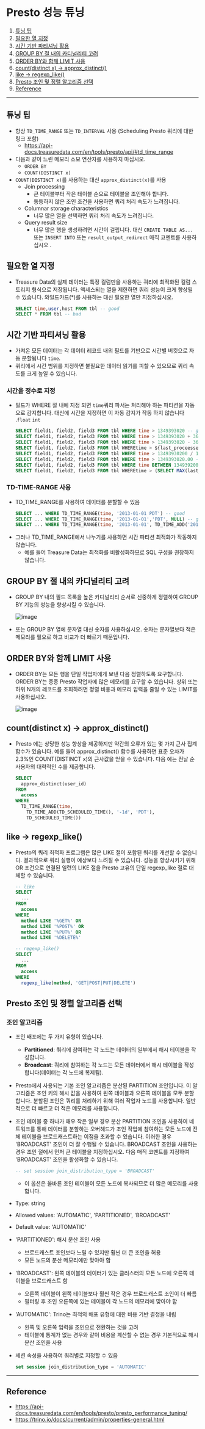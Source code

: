 # Presto 성능 튜닝

1. [튜닝 팁](#튜닝-팁)
2. [필요한 열 지정](#필요한-열-지정)
3. [시간 기반 파티셔닝 활용](#시간-기반-파티셔닝-활용)
4. [GROUP BY 절 내의 카디널리티 고려](#GROUP-BY-절-내의-카디널리티-고려)
5. [ORDER BY와 함께 LIMIT 사용](#ORDER-BY와-함께-LIMIT-사용)
6. [count(distinct x) -> approx_distinct()](#count(distinct-x)-->-approx_distinct())
7. [like -> regexp_like()](#like-->-regexp_like())
8. [Presto 조인 및 정렬 알고리즘 선택](#Presto-조인-및-정렬-알고리즘-선택)
9. [Reference](#Reference)

---

## 튜닝 팁
- 항상 `TD_TIME_RANGE` 또는 `TD_INTERVAL` 사용 (Scheduling Presto 쿼리에 대한 링크 포함)
    - https://api-docs.treasuredata.com/en/tools/presto/api/#td_time_range
- 다음과 같이 느린 메모리 소모 연산자를 사용하지 마십시오.
    - `ORDER BY`
    - `COUNT(DISTINCT x)`
- `COUNT(DISTINCT x)`를 사용하는 대신 `approx_distinct(x)`를 사용
    - Join processing
        - 큰 테이블부터 작은 테이블 순으로 테이블을 조인해야 합니다.
        - 동등하지 않은 조인 조건을 사용하면 쿼리 처리 속도가 느려집니다.
    - Columnar storage characteristics
        - 너무 많은 열을 선택하면 쿼리 처리 속도가 느려집니다.
    - Query result size
        - 너무 많은 행을 생성하려면 시간이 걸립니다. 대신 `CREATE TABLE AS...` 또는 `INSERT INTO` 또는 `result_output_redirect` 매직 코멘트를 사용하십시오 .

## 필요한 열 지정
- Treasure Data의 실제 데이터는 특정 컬럼만을 사용하는 쿼리에 최적화된 컬럼 스토리지 형식으로 저장됩니다. 액세스되는 열을 제한하면 쿼리 성능이 크게 향상될 수 있습니다. 와일드카드(*)를 사용하는 대신 필요한 열만 지정하십시오.
    ```SQL
    SELECT time,user,host FROM tbl -- good
    SELECT * FROM tbl -- bad
    ```

## 시간 기반 파티셔닝 활용
- 가져온 모든 데이터는 각 데이터 레코드 내의 필드를 기반으로 시간별 버킷으로 자동 분할됩니다 `time`.
- 쿼리에서 시간 범위를 지정하면 불필요한 데이터 읽기를 피할 수 있으므로 쿼리 속도를 크게 높일 수 있습니다.

### 시간을 정수로 지정
- 필드가 WHERE 절 내에 지정 되면 `time`쿼리 파서는 처리해야 하는 파티션을 자동으로 감지합니다. 대신에 시간을 지정하면 이 자동 감지가 작동 하지 않습니다 .`float` `int`
    ```SQL
    SELECT field1, field2, field3 FROM tbl WHERE time > 1349393020 -- good
    SELECT field1, field2, field3 FROM tbl WHERE time > 1349393020 + 3600 -- good
    SELECT field1, field2, field3 FROM tbl WHERE time > 1349393020 - 3600 -- good
    SELECT field1, field2, field3 FROM tbl WHEREtime > ${last_proceessed_time} -- good 
    SELECT field1, field2, field3 FROM tbl WHERE time > 13493930200 / 10 -- bad
    SELECT field1, field2, field3 FROM tbl WHERE time > 1349393020.00 -- bad
    SELECT field1, field2, field3 FROM tbl WHERE time BETWEEN 1349392000 AND 1349394000 -- bad
    SELECT field1, field2, field3 FROM tbl WHEREtime > (SELECT MAX(last_updated) FROM tbl2) -- bad 
    ```

### TD-TIME-RANGE 사용
- TD_TIME_RANGE를 사용하여 데이터를 분할할 수 있음
    ```SQL
    SELECT ... WHERE TD_TIME_RANGE(time, '2013-01-01 PDT') -- good
    SELECT ... WHERE TD_TIME_RANGE(time, '2013-01-01','PDT', NULL) -- good
    SELECT ... WHERE TD_TIME_RANGE(time, '2013-01-01', TD_TIME_ADD('2013-01-01', '1day', 'PDT')) -- good
    ```
- 그러나 TD_TIME_RANGE에서 나누기를 사용하면 시간 파티션 최적화가 작동하지 않습니다. 
    - 예를 들어 Treasure Data는 최적화를 비활성화하므로 SQL 구성을 권장하지 않습니다.

## GROUP BY 절 내의 카디널리티 고려
- GROUP BY 내의 필드 목록을 높은 카디널리티 순서로 신중하게 정렬하여 GROUP BY 기능의 성능을 향상시킬 수 있습니다.

    ![image](https://github.com/seonwook97/Data-Engineering/assets/92377162/2e3dddcc-dac0-4aa5-97fd-c2e7c2a45b66)

- 또는 GROUP BY 열에 문자열 대신 숫자를 사용하십시오. 숫자는 문자열보다 적은 메모리를 필요로 하고 비교가 더 빠르기 때문입니다.

## ORDER BY와 함께 LIMIT 사용
- ORDER BY는 모든 행을 단일 작업자에게 보낸 다음 정렬하도록 요구합니다. ORDER BY는 종종 Presto 작업자에 많은 메모리를 요구할 수 있습니다. 상위 또는 하위 N개의 레코드를 조회하려면 정렬 비용과 메모리 압력을 줄일 수 있는 LIMIT를 사용하십시오.
    
    ![image](https://github.com/seonwook97/Data-Engineering/assets/92377162/236fc25b-5a34-4843-9b0a-5646fe1961b9)

## count(distinct x) -> approx_distinct()
- Presto 에는 상당한 성능 향상을 제공하지만 약간의 오류가 있는 몇 가지 근사 집계 함수가 있습니다. 예를 들어 approx_distinct() 함수를 사용하면 표준 오차가 2.3%인  COUNT(DISTINCT x)의 근사값을 얻을 수 있습니다. 다음 예는 전날 순 사용자의 대략적인 수를 제공합니다.

    ```SQL    
    SELECT
      approx_distinct(user_id)
    FROM
      access
    WHERE
      TD_TIME_RANGE(time,
        TD_TIME_ADD(TD_SCHEDULED_TIME(), '-1d', 'PDT'),
        TD_SCHEDULED_TIME())
    ```

## like -> regexp_like()
- Presto의 쿼리 최적화 프로그램은 많은 LIKE 절이 포함된 쿼리를 개선할 수 없습니다. 결과적으로 쿼리 실행이 예상보다 느려질 수 있습니다. 성능을 향상시키기 위해 OR 조건으로 연결된 일련의 LIKE 절을 Presto 고유의 단일 regexp_like 절로 대체할 수 있습니다.

    ```SQL
    -- like    
    SELECT
      ...
    FROM
      access
    WHERE
      method LIKE '%GET%' OR
      method LIKE '%POST%' OR
      method LIKE '%PUT%' OR
      method LIKE '%DELETE%'
    
    -- regexp_like() 
    SELECT
      ...
    FROM
      access
    WHERE
      regexp_like(method, 'GET|POST|PUT|DELETE')
    ```

## Presto 조인 및 정렬 알고리즘 선택

### 조인 알고리즘
- 조인 배포에는 두 가지 유형이 있습니다.
    - **Partitioned**: 쿼리에 참여하는 각 노드는 데이터의 일부에서 해시 테이블을 작성합니다.
    - **Broadcast**: 쿼리에 참여하는 각 노드는 모든 데이터에서 해시 테이블을 작성합니다(데이터는 각 노드에 복제됨).

- Presto에서 사용되는 기본 조인 알고리즘은 분산된 PARTITION 조인입니다. 이 알고리즘은 조인 키의 해시 값을 사용하여 왼쪽 테이블과 오른쪽 테이블을 모두 분할합니다. 분할된 조인은 쿼리를 처리하기 위해 여러 작업자 노드를 사용합니다. 일반적으로 더 빠르고 더 적은 메모리를 사용합니다.

- 조인 테이블 중 하나가 매우 작은 일부 경우 분산 PARTITION 조인을 사용하여 네트워크를 통해 데이터를 분할하는 오버헤드가 조인 작업에 참여하는 모든 노드에 전체 테이블을 브로드캐스트하는 이점을 초과할 수 있습니다. 이러한 경우 'BROADCAST' 조인이 더 잘 수행될 수 있습니다. BROADCAST 조인을 사용하는 경우 조인 절에서 먼저 큰 테이블을 지정하십시오. 다음 매직 코멘트를 지정하여 'BROADCAST' 조인을 활성화할 수 있습니다.

    ```SQL    
    -- set session join_distribution_type = 'BROADCAST'
    ```
    - 이 옵션은 올바른 조인 테이블이 모든 노드에 복사되므로 더 많은 메모리를 사용합니다.

- Type: string
- Allowed values: 'AUTOMATIC', 'PARTITIONED', 'BROADCAST'
- Default value: 'AUTOMATIC'
- 'PARTITIONED': 해시 분산 조인 사용
    - 브로드캐스트 조인보다 느릴 수 있지만 훨씬 더 큰 조인을 허용
    - 모든 노드의 분산 메모리에만 맞아야 함
- 'BROADCAST': 왼쪽 테이블의 데이터가 있는 클러스터의 모든 노드에 오른쪽 테이블을 브로드캐스트 함
    - 오른쪽 테이블이 왼쪽 테이블보다 훨씬 작은 경우 브로드캐스트 조인이 더 빠름
    - 필터링 후 조인 오른쪽에 있는 테이블이 각 노드의 메모리에 맞아야 함
- 'AUTOMATIC': Trino는 최적의 배포 유형에 대한 비용 기반 결정을 내림
    - 왼쪽 및 오른쪽 입력을 조인으로 전환하는 것을 고려
    - 테이블에 통계가 없는 경우와 같이 비용을 계산할 수 없는 경우 기본적으로 해시 분산 조인을 사용
- 세션 속성을 사용하여 쿼리별로 지정할 수 있음
  
    ```SQL
    set session join_distribution_type = 'AUTOMATIC'
    ```
---

## Reference

- https://api-docs.treasuredata.com/en/tools/presto/presto_performance_tuning/
- https://trino.io/docs/current/admin/properties-general.html
